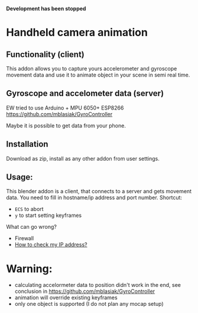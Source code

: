 **Development has been stopped**

# Handheld camera animation

## Functionality (client)
This addon allows you to capture yours accelerometer and gyroscope movement data and use it to animate object in your scene  in semi real time.

## Gyroscope and accelometer data (server)

EW tried to use Arduino + MPU 6050+ ESP8266 
https://github.com/mblasiak/GyroController


Maybe it is possible to get data from your phone.

## Installation 
Download as zip, install as any other addon from user settings.

## Usage:
This blender addon is a client, that connects to a server and gets movement data. You need to fill in hostname/ip address and port number. 
Shortcut:
  - `ECS` to abort
  - `y` to start setting keyframes

What can go wrong? 
  - Firewall
  - [How to check my IP address?](http://www.howtofindmyipaddress.com/)

# Warning:
- calculating accelormeter data to position didn't work in the end, see conclusion in https://github.com/mblasiak/GyroController
- animation will override existing keyframes
- only one object is supported (I do not plan any mocap setup)
